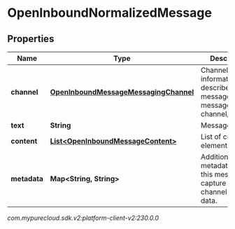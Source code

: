 # OpenInboundNormalizedMessage


## Properties

| Name | Type | Description | Notes |
| ------------ | ------------- | ------------- | ------------- |
| **channel** | [**OpenInboundMessageMessagingChannel**](OpenInboundMessageMessagingChannel) | Channel-specific information that describes the message and the message channel/provider. |  |
| **text** | **String** | Message text. |  [optional] |
| **content** | [**List&lt;OpenInboundMessageContent&gt;**](OpenInboundMessageContent) | List of content elements. |  [optional] |
| **metadata** | **Map&lt;String, String&gt;** | Additional metadata about this message to capture non-channel specific data. |  [optional] |




_com.mypurecloud.sdk.v2:platform-client-v2:230.0.0_
